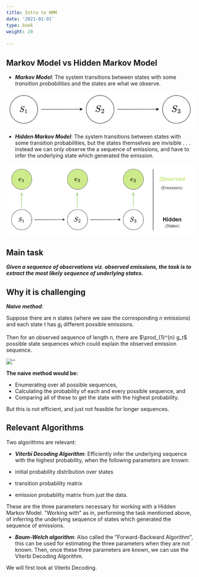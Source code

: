 ```yaml
---
title: Intro to HMM
date: '2021-01-01'
type: book
weight: 20

---
```

<!-- {{< math >}}

$$ \delta_j = \underset{k}{\operatorname{max}} {P (path_k({t}_j^s))} $$

{{< /math >}}

{{< math >}}
$$
\gamma_{n} = \frac{ \left | \left (\mathbf x_{n} - \mathbf x_{n-1} \right )^T \left [\nabla F (\mathbf x_{n}) - \nabla F (\mathbf x_{n-1}) \right ] \right |}{\left \|\nabla F(\mathbf{x}_{n}) - \nabla F(\mathbf{x}_{n-1}) \right \|^2}
$$
{{< /math >}} -->

## Markov Model vs Hidden Markov Model



* ***Markov Model***: The system transitions between states with some *transition probabilities* and the states are what we observe.

![""](hmm1.png)

* ***Hidden Markov Model***: The system transitions between states with some transition probabilities, but the states themselves are invisible . . . instead we can only observe the a sequence of emissions, and have to infer the underlying state which generated the emission.

![''](hmm2.png)

## Main task

***Given a sequence of observations viz. observed emissions, the task is to extract the most likely sequence of underlying states.***

## Why it is challenging

***Naive method***:  

Suppose there are  $n$ states (where we saw the corresponding $n$ emissions) and each state $t$ has $g_t$ different possible emissions.  

Then for an observed sequence of length n, there are $\prod_{1}^{n} g_t$ possible state sequences which could explain the observed emission sequence.  

![''](hmm3.drawio.png "Figure showing 3 of the 6 possible paths")

**The naive method would be:** 

* Enumerating over all possible sequences, 
* Calculating the probability of each and every possible sequence, and 
* Comparing all of these to get the state with the highest probability.

But this is not efficient, and just not feasible for longer sequences.

## Relevant Algorithms

Two algorithms are relevant:

* ***Viterbi Decoding Algorithm***: Efficiently infer the underlying sequence with the highest probability, when the following parameters are known:

* initial probability distribution over states 
* transition probability matrix 
* emission probability matrix from just the data. 

These are the three parameters necessary for working with a Hidden Markov Model. "Working with" as in, performing the task mentioned above, of inferring the underlying sequence of states which generated the sequence of emissions. 

* ***Baum-Welch algorithm***: Also called the "Forward-Backward Algorithm", this can be used for estimating the three parameters when they are not known. Then, once these three parameters are known, we can use the Viterbi Decoding Algorithm.

We will first look at Viterbi Decoding.
